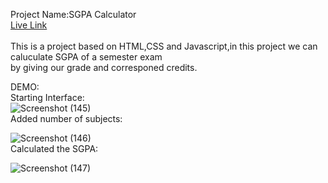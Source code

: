 Project Name:SGPA Calculator<br> 
[Live Link](https://calculatesgpa.netlify.app/)<br>
<br>
This is a project based on HTML,CSS and Javascript,in this project we can caluculate SGPA of a semester exam<br>
by giving our grade and corresponed credits.

DEMO:<br>
Starting Interface:<br>
![Screenshot (145)](https://github.com/user-attachments/assets/395972d6-f6e5-4de4-a07a-0fd2836c40e2)
<br>
Added number of subjects:<br>

![Screenshot (146)](https://github.com/user-attachments/assets/6c31b6ac-0c33-4c70-b136-8a96ccc75d65)
<br>
Calculated the SGPA:<br>

![Screenshot (147)](https://github.com/user-attachments/assets/2cc9482f-8628-4b92-881b-6dd8bd62f9a9)
